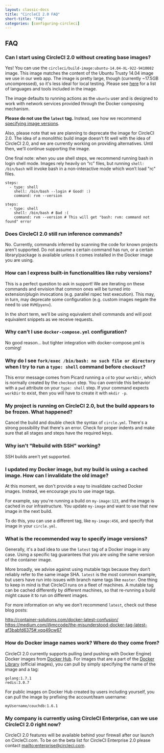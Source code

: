 ```yaml
---
layout: classic-docs
title: "CircleCI 2.0 FAQ"
short-title: "FAQ"
categories: [configuring-circleci]
---
```


## FAQ

### Can I start using CircleCI 2.0 without creating base images?

Yes! You can use the `circleci/build-image:ubuntu-14.04-XL-922-9410082` image. This image matches the content of the Ubuntu Trusty 14.04 image we use in our web app. The image is pretty large, though (currently ~17.5GB uncompressed), so it's less ideal for local testing. Please see [here](https://circleci.com/docs/build-images-2-0/) for a list of languages and tools included in the image.

The image defaults to running actions as the `ubuntu` user and is designed to work with network services provided through the Docker composing mechanism.

**Please do not use the `latest` tag.** Instead, see how we recommend [specifying image versions](#what-is-the-recommended-way-to-specify-image-versions).

Also, please note that we are planning to deprecate the image for CircleCI 2.0. The idea of a monolithic build image doesn't fit well with the idea of CircleCI 2.0, and we are currently working on providing alternatives. Until then, we'll continue supporting the image.

One final note: when you use shell steps, we recommend running bash in login shell mode. Images rely heavily on “rc” files, but running `shell: /bin/bash` will invoke bash in a non-interactive mode which won’t load "rc" files.

```
steps:
  - type: shell
    shell: /bin/bash --login # Good! :)
    command: rvm --version

steps:
  - type: shell
    shell: /bin/bash # Bad :(
    command: rvm --version # This will get "bash: rvm: command not found" error
```

### Does CircleCI 2.0 still run inference commands?

No. Currently, commands inferred by scanning the code for known projects aren't supported. Do not assume a certain command has run, or a certain library/package is available unless it comes installed in the Docker image you are using.

### How can I express built-in functionalities like ruby versions?

This is a perfect question to ask in support! We are iterating on these commands and envision that common ones will be turned into extension/plugin invocations (e.g. parallel rspec test execution). This may, in turn, may deprecate some configuration (e.g. custom images negate the need to use `RVM`/`pyenv`).

In the short term, we’ll be using equivalent shell commands and will post equivalent snippets as we receive requests.

### Why can’t I use `docker-compose.yml` configuration?

No good reason... but tighter integration with docker-compose.yml is coming!

### Why do I see `fork/exec /bin/bash: no such file or directory` when I try to run a `type: shell` command before `checkout`?

This error message comes from Picard running a `cd` to your `workDir`, which is normally created by the `checkout` step. You can override this behavior with a `pwd` attribute on your `type: shell` step. If your command expects `workDir` to exist, then you will have to create it with `mkdir -p`.

### My project is running on CircleCI 2.0, but the build appears to be frozen. What happened?

Cancel the build and double check the syntax of `circle.yml`. There's a strong possibility that there's an error. Check for proper indents and make sure that all stages and steps have the required keys.

### Why isn't "Rebuild with SSH" working?

SSH builds aren't yet supported.

### I updated my Docker image, but my build is using a cached image. How can I invalidate the old image?

At this moment, we don't provide a way to invalidate cached Docker images. Instead, we encourage you to use image tags.

For example, say you're running a build on `my-image:123`, and the image is cached in our infrastructure. You update `my-image` and want to use that new image in the next build.

To do this, you can use a different tag, like `my-image:456`, and specify that image in your `circle.yml`.

### What is the recommended way to specify image versions?

Generally, it's a bad idea to use the `latest` tag of a Docker image in any case. Using a specific tag guarantees that you are using the same version of the container image.

More broadly, we advise against using mutable tags because they don’t reliably refer to the same image SHA. `latest` is the most common example, but users have run into issues with branch name tags like `master`.  One thing to keep in mind is that CircleCI runs on a fleet of machines.  A mutable tag can be cached differently by different machines, so that re-running a build might cause it to run on different images.

For more information on why we don't recommend `latest`, check out these blog posts:

http://container-solutions.com/docker-latest-confusion/
https://medium.com/@mccode/the-misunderstood-docker-tag-latest-af3babfd6375#.vqq49cw67

### How do Docker image names work? Where do they come from?

CircleCI 2.0 currently supports pulling (and pushing with Docker Engine) Docker images from [Docker Hub][docker-hub]. For images that are a part of the [Docker Library][docker-library] (official images), you can pull by simply specifying the name of the image and a tag:

```
golang:1.7.1
redis:3.0.7
```

For public images on Docker Hub created by users including yourself, you can pull the image by prefixing the account/team username:

```
myUsername/couchdb:1.6.1
```

### My company is currently using CircleCI Enterprise, can we use CircleCI 2.0 right now?

CircleCI 2.0 features will be available behind your firewall after our launch on CircleCI.com. To be on the beta list for CircleCI Enterprise 2.0 please contact <mailto:enterprise@circleci.com>.



[docker-hub]: https://hub.docker.com
[docker-library]: https://hub.docker.com/explore/